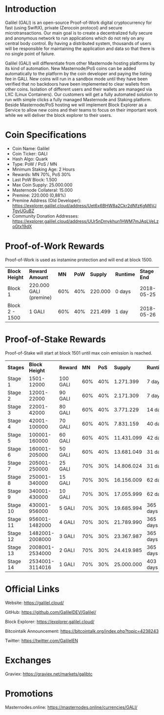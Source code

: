 # Introduction

Galilel (GALI) is an open-source Proof-of-Work digital cryptocurrency for fast (using SwiftX), private (Zerocoin protocol) and secure microtransactions. Our main goal is to create a decentralized fully secure and anonymous network to run applications which do not rely on any central body control. By having a distributed system, thousands of users will be responsible for maintaining the application and data so that there is no single point of failure.

Galilel (GALI) will differentiate from other Masternode hosting platforms by its kind of automation. New Masternode/PoS coins can be added automatically to the platform by the coin developer and paying the listing fee in GALI. New coins will run in a sandbox mode until they have been verified that no backdoors have been implemented to clear wallets from other coins. Isolation of different users and their wallets are managed via LXC (Linux Containers). Our customers will get a fully automated solution to run with simple clicks a fully managed Masternode and Staking platform. Beside Masternode/PoS hosting we will implement Block Explorer as a Service to allow new coins and their teams to focus on their important work while we will deliver the block explorer to their users.

# Coin Specifications

* Coin Name: Galilel
* Coin Ticker: GALI
* Hash Algo: Quark
* Type: PoW / PoS / MN
* Minimum Staking Age: 2 Hours
* Rewards: MN 70%, PoS 30%
* Last PoW Block: 1.500
* Max Coin Supply: 25.000.000
* Masternode Collateral: 15.000
* Premine: 220.000 (0,88%)
* Premine Address (Old Developer): https://explorer.galilel.cloud/address/Uet6x6BHW8a2Ckr2dNfzKgM6VJTgyUGuBZ
* Community Donation Addresses: https://explorer.galilel.cloud/address/UUr5nDmykhun1HWM7mJAqLVeLzoGtx19dX

# Proof-of-Work Rewards

Proof-of-Work is used as instamine protection and will end at block 1500.

<table>
  <tr>
    <td><b>Block Height</b></td>
    <td><b>Reward Amount</b></td>
    <td><b>MN</b></td>
    <td><b>PoW</b></td>
    <td><b>Supply</b></td>
    <td><b>Runtime</b></td>
    <td><b>Stage End</b></td>
  </tr>
  <tr>
    <td>Block 1</td>
    <td>220.000 GALI (premine)</td>
    <td>60%</td>
    <td>40%</td>
    <td>220.000</td>
    <td>0 days</td>
    <td>2018-05-25</td>
  </tr>
  <tr>
    <td>Block 2 - 1500</td>
    <td>1 GALI</td>
    <td>60%</td>
    <td>40%</td>
    <td>221.499</td>
    <td>1 day</td>
    <td>2018-05-26</td>
  </tr>
</table>

# Proof-of-Stake Rewards

Proof-of-Stake will start at block 1501 until max coin emission is reached.

<table>
  <tr>
    <td><b>Stages</b></td>
    <td><b>Block Height</b></td>
    <td><b>Reward</b></td>
    <td><b>MN</b></td>
    <td><b>PoS</b></td>
    <td><b>Supply</b></td>
    <td><b>Runtime</b></td>
    <td><b>Stage End</b></td>
  </tr>
  <tr>
    <td>Stage 1</td>
    <td>1501-12000</td>
    <td>100 GALI</td>
    <td>60%</td>
    <td>40%</td>
    <td>1.271.399</td>
    <td>7 days</td>
    <td>2018-06-02</td>
  </tr>
  <tr>
    <td>Stage 2</td>
    <td>12001-22000</td>
    <td>90 GALI</td>
    <td>60%</td>
    <td>40%</td>
    <td>2.171.309</td>
    <td>7 days</td>
    <td>2018-06-09</td>
  </tr>
  <tr>
    <td>Stage 3</td>
    <td>22001-42000</td>
    <td>80 GALI</td>
    <td>60%</td>
    <td>40%</td>
    <td>3.771.229</td>
    <td>14 days</td>
    <td>2018-06-23</td>
  </tr>
  <tr>
    <td>Stage 4</td>
    <td>42001-100000</td>
    <td>70 GALI</td>
    <td>60%</td>
    <td>40%</td>
    <td>7.831.159</td>
    <td>40 days</td>
    <td>2018-08-02</td>
  </tr>
  <tr>
    <td>Stage 5</td>
    <td>100001-160000</td>
    <td>60 GALI</td>
    <td>60%</td>
    <td>40%</td>
    <td>11.431.099</td>
    <td>42 days</td>
    <td>2018-09-13</td>
  </tr>
  <tr>
    <td>Stage 6</td>
    <td>160001-205000</td>
    <td>50 GALI</td>
    <td>60%</td>
    <td>40%</td>
    <td>13.681.049</td>
    <td>31 days</td>
    <td>2018-10-14</td>
  </tr>
  <tr>
    <td>Stage 7</td>
    <td>205001-250000</td>
    <td>25 GALI</td>
    <td>70%</td>
    <td>30%</td>
    <td>14.806.024</td>
    <td>31 days</td>
    <td>2018-11-14</td>
  </tr>
  <tr>
    <td>Stage 8</td>
    <td>250001-340000</td>
    <td>15 GALI</td>
    <td>70%</td>
    <td>30%</td>
    <td>16.156.009</td>
    <td>62 days</td>
    <td>2019-01-15</td>
  </tr>
  <tr>
    <td>Stage 9</td>
    <td>340001-430000</td>
    <td>10 GALI</td>
    <td>70%</td>
    <td>30%</td>
    <td>17.055.999</td>
    <td>62 days</td>
    <td>2019-03-18</td>
  </tr>
  <tr>
    <td>Stage 10</td>
    <td>430001-956000</td>
    <td>5 GALI</td>
    <td>70%</td>
    <td>30%</td>
    <td>19.685.994</td>
    <td>365 days</td>
    <td>2020-03-17</td>
  </tr>
  <tr>
    <td>Stage 11</td>
    <td>956001-1482000</td>
    <td>4 GALI</td>
    <td>70%</td>
    <td>30%</td>
    <td>21.789.990</td>
    <td>365 days</td>
    <td>2021-03-17</td>
  </tr>
  <tr>
    <td>Stage 12</td>
    <td>1482001-2008000</td>
    <td>3 GALI</td>
    <td>70%</td>
    <td>30%</td>
    <td>23.367.987</td>
    <td>365 days</td>
    <td>2022-03-17</td>
  </tr>
  <tr>
    <td>Stage 13</td>
    <td>2008001-2534000</td>
    <td>2 GALI</td>
    <td>70%</td>
    <td>30%</td>
    <td>24.419.985</td>
    <td>365 days</td>
    <td>2023-03-17</td>
  </tr>
  <tr>
    <td>Stage 14</td>
    <td>2534001-3114016</td>
    <td>1 GALI</td>
    <td>70%</td>
    <td>30%</td>
    <td>25.000.000</td>
    <td>403 days</td>
    <td>2024-04-23</td>
  </tr>
</table>

# Official Links

Website: https://galilel.cloud/

GitHub: https://github.com/GalilelDEV/Galilel/

Block Explorer: https://explorer.galilel.cloud/

Bitcointalk Announcement: https://bitcointalk.org/index.php?topic=4238243

Twitter: https://twitter.com/GalilelEN

# Exchanges

Graviex: https://graviex.net/markets/galibtc

# Promotions

Masternodes.online: https://masternodes.online/currencies/GALI/
